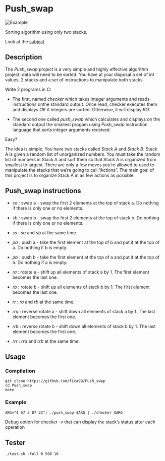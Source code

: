 # Push_swap

![Example](https://i.ibb.co/BP3JDzP/Screen-Shot-2020-11-13-at-2-56-06-PM.png)

Sorting algorithm using only two stacks.

Look at the [subject](https://cdn.intra.42.fr/pdf/pdf/4744/push_swap.en.pdf).

## Description

The *Push_swap* project is a very simple and highly effective algorithm project: data will need to be sorted.
You have at your disposal a set of int values, 2 stacks and a set of instructions to manipulate both stacks.

Write 2 programs in C:
* The first, named *checker* which takes integer arguments and reads instructions onthe standard output. Once read, checker executes them and displays *OK* if integers are sorted. Otherwise, it will display *KO*.

* The second one called *push_swap* which calculates and displays on the standard output the smallest progam using *Push_swap* instruction language that sorts integer arguments received.

Easy?

The idea is simple, You have two stacks called *Stack A* and *Stack B*. Stack A is given a random list of unorganized numbers. You must take the random list of numbers in Stack A and sort them so that Stack A is organized from smallest to largest. There are only a few moves you’re allowed to used to manipulate the stacks that we’re going to call “Actions”. The main goal of this project is to organize Stack A in as few actions as possible.

## Push_swap instructions

* *sa* : swap a - swap the first 2 elements at the top of stack a. Do nothing if there is only one or no elements.

* *sb* : swap b - swap the first 2 elements at the top of stack b. Do nothing if there is only one or no elements.

* *ss* : *sa* and *sb* at the same time.

* *pa* : push a - take the first element at the top of b and put it at the top of a. Do nothing if b is empty.

* *pb* : push b - take the first element at the top of a and put it at the top of b. Do nothing if a is empty.

* *ra* : rotate a - shift up all elements of stack a by 1. The first element becomes the last one.

* *rb* : rotate b - shift up all elements of stack b by 1. The first element becomes the last one.

* *rr* : *ra* and *rb* at the same time.

* *rra* : reverse rotate a - shift down all elements of stack a by 1. The last element becomes the first one.

* *rrb* : reverse rotate b - shift down all elements of stack b by 1. The last element
becomes the first one.

* *rrr* : *rra* and *rrb* at the same time.

## Usage

### Compilation

```
git clone https://github.com/fica99/Push_swap
cd Push_swap
make
```

### Example

```
ARG="4 67 3 87 23"; ./push_swap $ARG | ./checker $ARG
```

Debug option for checker -v that can display the stack’s status after each operation

## Tester

```
./test.sh -full 0 500 10
```
